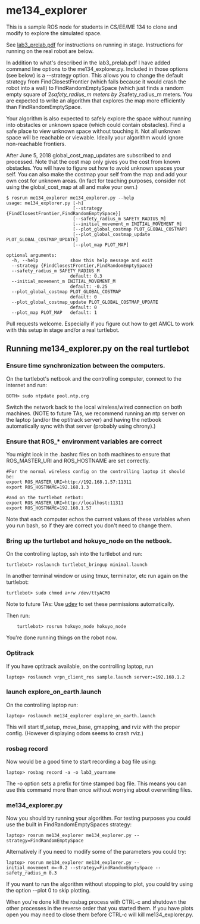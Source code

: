 # me134_explorer 

This is a sample ROS node for students in CS/EE/ME 134 to clone and modify to explore the simulated space.

See [lab3_prelab.pdf](./lab3_prelab.pdf) for instructions on running in stage. Instructions for running on the real robot are below.

In addition to what's described in the lab3_prelab.pdf I have added
command line options to the me134_explorer.py.  Included in those
options (see below) is a --strategy option. This allows you to change
the default strategy from FindClosestFrontier (which fails because it
would crash the robot into a wall) to FindRandomEmptySpace (which just
finds a random empty square of 2*safety_radius_m meters by
2*safety_radius_m meters. You are expected to write an algorithm that
explores the map more efficiently than FindRandomEmptySpace.

Your algorithm is also expected to safely explore the space without
running into obstacles or unknown space (which could contain
obstacles). Find a safe place to view unknown space without touching
it. Not all unknown space will be reachable or viewable. Ideally your
algorithm would ignore non-reachable frontiers.


After June 5, 2018 global_cost_map_updates are subscribed to and
processed. Note that the cost map only gives you the cost from known
obstacles. You will have to figure out how to avoid unknown spaces
your self. You can also make the costmap your self from the map and
add your own cost for unknown areas. (In fact for teaching purposes,
consider not using the global_cost_map at all and make your own.)


```
$ rosrun me134_explorer me134_explorer.py --help
usage: me134_explorer.py [-h]
                         [--strategy {FindClosestFrontier,FindRandomEmptySpace}]
                         [--safety_radius_m SAFETY_RADIUS_M]
                         [--initial_movement_m INITIAL_MOVEMENT_M]
                         [--plot_global_costmap PLOT_GLOBAL_COSTMAP]
                         [--plot_global_costmap_update PLOT_GLOBAL_COSTMAP_UPDATE]
                         [--plot_map PLOT_MAP]

optional arguments:
  -h, --help            show this help message and exit
  --strategy {FindClosestFrontier,FindRandomEmptySpace}
  --safety_radius_m SAFETY_RADIUS_M
                        default: 0.3
  --initial_movement_m INITIAL_MOVEMENT_M
                        default: -0.25
  --plot_global_costmap PLOT_GLOBAL_COSTMAP
                        default: 0
  --plot_global_costmap_update PLOT_GLOBAL_COSTMAP_UPDATE
                        default: 0
  --plot_map PLOT_MAP   default: 1
```

Pull requests welcome. Especially if you figure out how to get AMCL to work with this setup in stage and/or a real turtlebot. 

## Running me134_explorer.py on the real turtlebot

### Ensure time synchronization between the computers.
On the turtlebot's netbook and the controlling computer, connect to the internet and run:
```
BOTH> sudo ntpdate pool.ntp.org
```
Switch the network back to the local wireless/wired connection on both
machines. (NOTE to future TAs, we recommend running an ntp server on
the laptop (and/or the optitrack server) and having the netbook automatically sync with that server (probably using chrony).)

### Ensure that ROS_* environment variables are correct

You might look in the .bashrc files on both machines to ensure that ROS_MASTER_URI and ROS_HOSTNAME are set correctly.

```   
#For the normal wireless config on the controlling laptop it should be:
export ROS_MASTER_URI=http://192.168.1.57:11311
export ROS_HOSTNAME=192.168.1.3

#and on the turtlebot netbot:
export ROS_MASTER_URI=http://localhost:11311
export ROS_HOSTNAME=192.168.1.57
```

Note that each computer echos the current values of these variables when you run bash, so if they are correct you don't need to change them.

### Bring up the turtlebot and hokuyo_node on the netbook.    
On the controlling laptop, ssh into the turtlebot and run:
```
turtlebot> roslaunch turtlebot_bringup minimal.launch
```
In another terminal window or using tmux, terminator, etc run again on the turtlebot:
```
turtlebot> sudo chmod a+rw /dev/ttyACM0
```
Note to future TAs: Use [udev](https://answers.ros.org/question/224028/permanently-set-permissions-for-devttyacm0-port-using-udev/) to set these permissions automatically.

Then run:
```
    turtlebot> rosrun hokuyo_node hokuyo_node
```
You're done running things on the robot now.

### Optitrack 
If you have optitrack available, on the controlling laptop, run
```
laptop> roslaunch vrpn_client_ros sample.launch server:=192.168.1.2
```

### launch explore_on_earth.launch
On the controlling laptop run:
```
laptop> roslaunch me134_explorer explore_on_earth.launch
```
This will start tf_setup, move_base, gmapping, and rviz with the proper config. (However displaying odom seems to crash rviz.)

### rosbag record
Now would be a good time to start recording a bag file using:
```
laptop> rosbag record -a -o lab3_yourname
```
The -o option sets a prefix for time stamped bag file. This means you can use this command more than once without worrying about overwriting files.

### me134_explorer.py
Now you should try running your algorithm. For testing purposes you could use the built in FindRandomEmptySpaces strategy:
```
laptop> rosrun me134_explorer me134_explorer.py --strategy=FindRandomEmptySpace
```
Alternatively if you need to modify some of the parameters you could try:
```
laptop> rosrun me134_explorer me134_explorer.py --initial_movement_m=-0.2 --strategy=FindRandomEmptySpace --safety_radius_m 0.3
```
If you want to run the algorithm without stopping to plot, you could try using the option --plot 0 to skip plotting.

When you're done kill the rosbag process with CTRL-c and shutdown the
other processes in the reverse order that you started them. If you
have plots open you may need to close them before CTRL-c will kill me134_explorer.py.